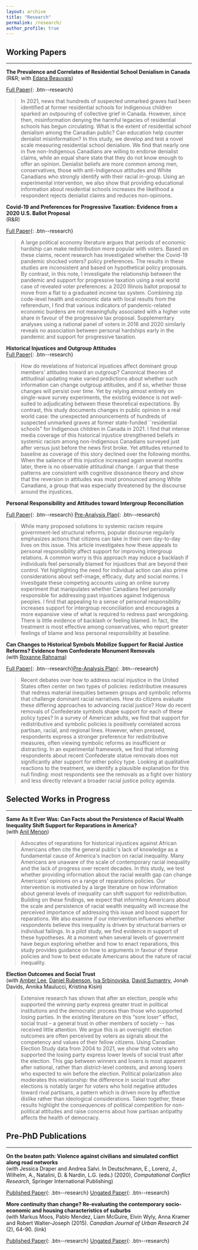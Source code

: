```yaml
---
layout: archive
title: "Research"
permalink: /research/
author_profile: true
---
```


## Working Papers
<hr>

**The Prevalence and Correlates of Residential School Denialism in Canada**<br>
(R&R; with [Edana Beauvais](https://www.sfu.ca/politics/people/profiles/ebeauvai.html))

[Full Paper](/files/denialism_paper/beauvais_williamson.pdf){: .btn--research} 

>In 2021, news that hundreds of suspected unmarked graves had been identified at former residential schools for Indigenous children sparked an outpouring of collective grief in Canada. However, since then, misinformation denying the harmful legacies of residential schools has begun circulating. What is the extent of residential school denialism among the Canadian public? Can education help counter denialist misinformation? In this study, we develop and test a novel scale measuring residential school denialism. We find that nearly one in five non-Indigenous Canadians are willing to endorse denialist claims, while an equal share state that they do not know enough to offer an opinion. Denialist beliefs are more common among men, conservatives, those with anti-Indigenous attitudes and White Canadians who strongly identify with their racial in-group. Using an experimental intervention, we also show that providing educational information about residential schools increases the likelihood a respondent rejects denialist claims and reduces non-opinions.
  

**Covid-19 and Preferences for Progressive Taxation: Evidence from a 2020 U.S. Ballot Proposal**<br>
(R&R)

[Full Paper](/files/covid19_paper/covid19.pdf){: .btn--research} 

>A large political economy literature argues that periods of economic hardship can make
redistribution more popular with voters. Based on these claims, recent research has
investigated whether the Covid-19 pandemic shocked voters? policy preferences. The
results in these studies are inconsistent and based on hypothetical policy proposals. By
contrast, in this note, I investigate the relationship between the pandemic and support
for progressive taxation using a real world case of revealed voter preferences: a 2020
Illinois ballot proposal to move from a flat to a graduated income tax system. Combining zip code-level health and economic data with local results from the referendum,
I find that various indicators of pandemic-related economic burdens are not meaningfully associated with a higher vote share in favour of the progressive tax proposal.
Supplementary analyses using a national panel of voters in 2016 and 2020 similarly
reveals no association between personal hardships early in the pandemic and support
for progressive taxation.

**Historical Injustices and Outgroup Attitudes**<br>
[Full Paper](/files/injustices_paper/historical_injustices.pdf){: .btn--research} 

>How do revelations of historical injustices affect dominant group members' attitudes toward an outgroup? Canonical theories of attitudinal updating make varied predictions about whether such information can change outgroup attitudes, and if so, whether those changes will persist over time. Yet by relying almost entirely on single-wave survey experiments, the existing evidence is not well-suited to adjudicating between these theoretical expectations. By contrast, this study documents changes in public opinion in a real world case: the unexpected announcements of hundreds of suspected unmarked graves at former state-funded ``residential schools" for Indigenous children in Canada in 2021. I find that intense media coverage of this historical injustice strengthened beliefs in systemic racism among non-Indigenous Canadians surveyed just after versus just before the news first broke. Yet attitudes returned to baseline as coverage of this story declined over the following months. When the salience of this injustice increased again several months later, there is no observable attitudinal change. I argue that these patterns are consistent with cognitive dissonance theory and show that the reversion in attitudes was most pronounced among White Canadians, a group that was especially threatened by the discourse around the injustices.
  

**Personal Responsibility and Attitudes toward Intergroup Reconciliation**

[Full Paper](/files/responsibility_paper/responsibility_williamson.pdf){: .btn--research} 
[Pre-Analysis Plan](https://osf.io/w69ck){: .btn--research} 

>While many proposed solutions to systemic racism require government-led structural reforms, popular discourse regularly emphasizes actions that citizens can take in their own day-to-day lives on this issue. This article investigates how these appeals to personal responsibility affect support for improving intergroup relations. A common worry is this approach may induce a backlash if individuals feel personally blamed for injustices that are beyond their control. Yet highlighting the need for individual action can also prime considerations about self-image, efficacy, duty and social norms. I investigate these competing accounts using an online survey experiment that manipulates whether Canadians feel personally responsible for addressing past injustices against Indigenous peoples. I find that appealing to a sense of personal responsibility increases support for intergroup reconciliation and encourages a more expansive view of what is required to redress past wrongdoing. There is little evidence of backlash or feeling blamed. In fact, the treatment is most effective among conservatives, who report greater feelings of blame and less personal responsibility at baseline.


**Can Changes to Historical Symbols Mobilize Support for Racial Justice Reforms? Evidence from Confederate Monument Removals**<br>
(with [Roxanne Rahnama](https://roxannerahnama.com/))

[Full Paper](/files/confederate_paper/rahnama_williamson.pdf){: .btn--research}[Pre-Analysis Plan](https://osf.io/5k4xu){: .btn--research} 

> Recent debates over how to address racial injustice in the United States often center on two types of policies: redistributive measures that redress material inequities between groups and symbolic reforms that challenge dominant racial narratives. How do citizens evaluate these differing approaches to advancing racial justice? How do recent removals of Confederate symbols shape support for each of these policy types? In a survey of American adults, we find that support for redistributive and symbolic policies is positively correlated across partisan, racial, and regional lines. However, when pressed, respondents express a stronger preference for redistributive measures, often viewing symbolic reforms as insufficient or distracting. In an experimental framework, we find that informing respondents about recent Confederate statue removals does not significantly alter support for either policy type. Looking at qualitative reactions to the treatment, we identify a plausible explanation for this null finding: most respondents see the removals as a fight over history and less directly relevant a broader racial justice policy agenda.


## Selected Works in Progress
<hr>

**Same As It Ever Was: Can Facts about the Persistence of Racial Wealth Inequality Shift Support for Reparations in America?** <br>
(with [Anil Menon](https://sites.google.com/view/anilmenon/bio?authuser=0))
> Advocates of reparations for historical injustices against African Americans often cite the general public's lack of knowledge as a fundamental cause of America's inaction on racial inequality. Many Americans are unaware of the scale of contemporary racial inequality and the lack of progress over recent decades. In this study, we test whether providing information about the racial wealth gap can change Americans' opinions on a range of reparations policies. Our intervention is motivated by a large literature on how information about general levels of inequality can shift support for redistribution. Building on these findings, we expect that informing Americans about the scale and persistence of racial wealth inequality will increase the perceived importance of addressing this issue and boost support for reparations. We also examine if our intervention influences whether respondents believe this inequality is driven by structural barriers or individual failings. In a pilot study, we find evidence in support of these hypotheses. At a moment when several levels of government have begun exploring whether and how to enact reparations, this study provides guidance on how to arguments in favour of these policies and how to best educate Americans about the nature of racial inequality.

**Election Outcomes and Social Trust**<br>
(with [Amber Lee](https://www.philadelphiafed.org/our-people/amber-lee), [Daniel Rubenson](https://www.rubenson.org/), [Iva Srbinovska](https://www.ipz.uzh.ch/de/personen/mitarbeitende/isrbin.html), [David Sumantry](https://psychlabs.torontomu.ca/spplab/portfolio/david-sumantry/), Jonah Davids, Annika Maulucci, Kristina Kisin)
> Extensive research has shown that after an election, people who supported the winning party express greater trust in political institutions and the democratic process than those who supported losing parties. In the existing literature on this “sore loser” effect, social trust – a general trust in other members of society -- has received little attention. We argue this is an oversight: election outcomes are often perceived by voters as signals about the competency and values of their fellow citizens. Using Canadian Election Study data from 2004 to 2021, we show that voters who supported the losing party express lower levels of social trust after the election. This gap between winners and losers is most apparent after national, rather than district-level contests, and among losers who expected to win before the election. Political polarization also moderates this relationship: the difference in social trust after elections is notably larger for voters who hold negative attitudes toward rival partisans, a pattern which is driven more by affective dislike rather than ideological considerations. Taken together, these results highlight the consequences of political competition for non-political attitudes and raise concerns about how partisan antipathy affects the health of democracy.



## Pre-PhD Publications
<hr>

**On the beaten path: Violence against civilians and simulated conflict along road networks**<br>
(with Jessica Draper and Andrea Salvi. In Deutschmann, E., Lorenz, J., Wilhelm, A., Natalini, D. & Nardin, L.G. (eds.) (2020), *Computational Conflict Research*, Springer International Publishing)

[Published Paper](https://link.springer.com/book/10.1007/978-3-030-29333-8){: .btn--research} 
[Ungated Paper](/files/conflict_paper/conflict_road_ch.pdf){: .btn--research} 

**More continuity than change? Re-evaluating the contemporary socio-economic and housing characteristics of suburbs**<br>
(with Markus Moos, Pablo Mendez, Liam McGuire, Elvin Wyly, Anna Kramer and Robert Walter-Joseph (2015). *Canadian Journal of Urban Research 24* (2), 64-90. (link)

[Published Paper](https://cjur.uwinnipeg.ca/index.php/cjur/article/view/14){: .btn--research} 
[Ungated Paper](/files/suburbs_paper/suburbs.pdf){: .btn--research} 





